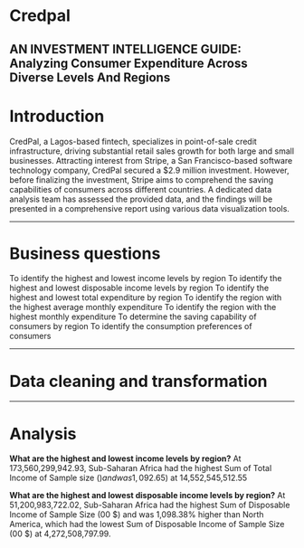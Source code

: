 # Credpal
AN INVESTMENT INTELLIGENCE GUIDE: Analyzing Consumer Expenditure Across Diverse Levels And Regions
---
# Introduction
CredPal, a Lagos-based fintech, specializes in point-of-sale credit infrastructure, driving substantial retail sales growth for both large and small businesses. Attracting interest from Stripe, a San Francisco-based software technology company, CredPal secured a $2.9 million investment. However, before finalizing the investment, Stripe aims to comprehend the saving capabilities of consumers across different countries. A dedicated data analysis team has assessed the provided data, and the findings will be presented in a comprehensive report using various data visualization tools.

---
# Business questions

To identify the highest and lowest income levels by region
To identify the highest and lowest disposable income levels by region
To identify the highest and lowest total expenditure by region
To identify the region with the highest average monthly expenditure
To identify the region with the highest monthly expenditure
To determine the saving capability of consumers by region
To identify the consumption preferences of consumers

---
# Data cleaning and transformation


---
# Analysis
**What are the highest and lowest income levels by region?**
At 173,560,299,942.93, Sub-Saharan Africa had the highest Sum of Total Income of Sample size ($) and was 1,092.65% higher than North America, which had the lowest Sum of Total Income of Sample size ($) at 14,552,545,512.55

**What are the highest and lowest disposable income levels by region?**
At 51,200,983,722.02, Sub-Saharan Africa had the highest Sum of Disposable Income of Sample Size (00 $) and was 1,098.38% higher than North America, which had the lowest Sum of Disposable Income of Sample Size (00 $) at 4,272,508,797.99.

